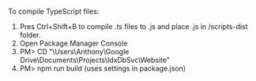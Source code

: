﻿To compile TypeScript files:

1) Pres Ctrl+Shift+B to compile .ts files to .js and place .js in /scripts-dist folder.
1) Open Package Manager Console
2) PM> CD "\Users\Anthony\Google Drive\Documents\Projects\IdxDbSvc\Website"
3) PM> npm run build (uses settings in package.json)
